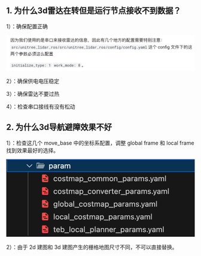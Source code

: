 ## 1. 为什么3d雷达在转但是运行节点接收不到数据？

1）：确保配置正确

![1755090704228](image/issue/1755090704228.png)

2）：确保供电电压稳定

3）：确保雷达不要过热

4）：检查串口接线有没有松动

## 2. 为什么3d导航避障效果不好

1）：检查这几个 move_base 中的坐标系配置，调整 global frame 和 local frame 找到效果最好的选择。

![1755090932926](image/issue/1755090932926.png)

2）：由于 2d 建图和 3d 建图产生的栅格地图尺寸不同，不可以直接替换。
